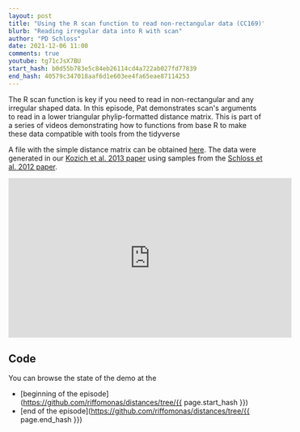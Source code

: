 ```yaml
---
layout: post
title: "Using the R scan function to read non-rectangular data (CC169)"
blurb: "Reading irregular data into R with scan"
author: "PD Schloss"
date: 2021-12-06 11:00
comments: true
youtube: tg71cJsX7BU
start_hash: b0d55b783e5c84eb26114cd4a722ab027fd77839
end_hash: 40579c347018aaf6d1e603ee4fa65eae87114253
---
```


The R scan function is key if you need to read in non-rectangular and any irregular shaped data. In this episode, Pat demonstrates scan's arguments to read in a lower triangular phylip-formatted distance matrix. This is part of a series of videos demonstrating how to functions from base R to make these data compatible with tools from the tidyverse

A file with the simple distance matrix can be obtained [here](https://raw.githubusercontent.com/riffomonas/distances/main/mice_simple.braycurtis.dist). The data were generated in our [Kozich et al. 2013 paper](http://doi.org/10.1128/AEM.01043-13) using samples from the [Schloss et al. 2012 paper](http://doi.org/10.4161/gmic.21008).




<iframe style="margin: 0 auto;display:block;" width="560" height="315" src="https://www.youtube.com/embed/{{ page.youtube }}" frameborder="0" allow="accelerometer; autoplay; encrypted-media; gyroscope; picture-in-picture" allowfullscreen></iframe>


## Code

You can browse the state of the demo at the
* [beginning of the episode](https://github.com/riffomonas/distances/tree/{{ page.start_hash }})
* [end of the episode](https://github.com/riffomonas/distances/tree/{{ page.end_hash }})
